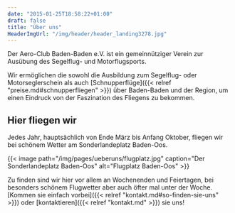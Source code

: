 ```yaml
---
date: "2015-01-25T18:58:22+01:00"
draft: false
title: "Über uns"
HeaderImgUrl: "/img/header/header_landing3278.jpg"
---
```


Der Aero-Club Baden-Baden e.V. ist ein gemeinnütziger Verein zur Ausübung des Segelflug- und Motorflugsports.

Wir ermöglichen die sowohl die Ausbildung zum Segelflug- oder Motorseglerschein als auch [Schnupperflüge]({{< relref "preise.md#schnupperfliegen" >}}) über Baden-Baden und der Region, um einen Eindruck von der Faszination des Fliegens zu bekommen.

Hier fliegen wir
----------------
Jedes Jahr, hauptsächlich von Ende März bis Anfang Oktober, fliegen wir bei schönem Wetter am Sonderlandeplatz Baden-Oos.

{{< image path="/img/pages/ueberuns/flugplatz.jpg" caption="Der Sonderlandeplatz Baden-Oos" alt="Flugplatz Baden-Oos" >}}

Zu finden sind wir hier vor allem an Wochenenden und Feiertagen, bei besonders schönem Flugwetter aber auch öfter mal unter der Woche.
[Kommen sie einfach vorbei]({{< relref "kontakt.md#so-finden-sie-uns" >}}) oder [kontaktieren]({{< relref "kontakt.md" >}}) sie uns!
